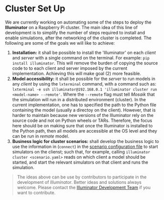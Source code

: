 # Cluster Set Up

We are currently working on automating some of the steps to deploy the **Illuminator** on a Raspberry Pi cluster. 
The main idea of this line of development is to simplify the number of steps required to install and enable simulations, after the networking of the cluster is completed. The following are some of the goals we will like to achieve:

1. **Installation:** it shall be possible to install the 'Illuminator' on each *client* and *server* with a single command on the terminal. For example: `pip install illuminator`. This  will remove the burden of copying the source code to to each client and server imposed by the current implementation. Achieving this will make goal (2) more feasible.   
2. **Model accessibility:** it shall be possible for the *server* to run models in any *client* by using the `lxterminal` command, with a command such as:
     `lxterminal -e ssh illuminator@192.168.0.1 'illuminator cluster run <model-name> --remote'`. Where the `--remote` flag must tell *Mosaik* that the simulation will run in a distributed environment (cluster). In the current implementation, one has to specified the path to the Python file containing the model (usually a directoy on the client). However, that is harder to maintain because new versions of the Illuminator rely on the source code and not on Python wheels or TARs. Therefore, the focus here should be on making sure that once the Illuminator is installed to the Python path, then all models are accessible at the OS level and they can be run in *remote* model. 
3. **Business logic for cluster scenarios:** shall develop the business logic to use the information in (`connect`) in the [scenario configuration file]() to start simulators on the clienst; such that, for example, calling `illuminator cluster <scenario.yaml>` reads on which client a model should be started, and start the relevant simulators on that client and runs the simulation.

> The ideas above can be use by contributors to participate in the development of *Illuminator*. Better ideas and solutions always welcome. Please contact the [Illuminator Development Team](mailto:illuminator@tudelft.nl) if you want to contribute.